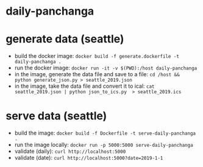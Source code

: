 # daily-panchanga

# generate data (seattle)

- build the docker image: `docker build -f generate.dockerfile -t daily-panchanga .`
- run the docker image: `docker run -it -v $(PWD):/host daily-panchanga`
- in the image, generate the data file and save to a file: `cd /host && python generate_json.py > seattle_2019.json`
- in the image, take the data file and convert it to ical: `cat seattle_2019.json | python json_to_ics.py  > seattle_2019.ics`

# serve data (seattle)

- build the image: `docker build -f Dockerfile -t serve-daily-panchanga .`
- run the image locally: `docker run -p 5000:5000 serve-daily-panchanga`
- validate (daily): `curl http://localhost:5000`
- validate (date): `curl http://localhost:5000?date=2019-1-1`
